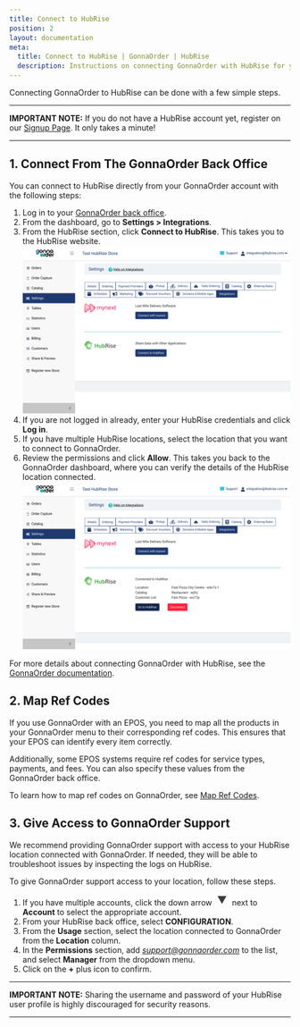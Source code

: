 ```yaml
---
title: Connect to HubRise
position: 2
layout: documentation
meta:
  title: Connect to HubRise | GonnaOrder | HubRise
  description: Instructions on connecting GonnaOrder with HubRise for your EPOS to work with other apps as a cohesive whole. Connect apps and synchronise your data.
---
```


Connecting GonnaOrder to HubRise can be done with a few simple steps.

---

**IMPORTANT NOTE:** If you do not have a HubRise account yet, register on our [Signup Page](https://manager.hubrise.com/signup). It only takes a minute!

---

## 1. Connect From The GonnaOrder Back Office

You can connect to HubRise directly from your GonnaOrder account with the following steps:

1. Log in to your [GonnaOrder back office](https://admin.gonnaorder.com/).
1. From the dashboard, go to **Settings > Integrations**.
1. From the HubRise section, click **Connect to HubRise**. This takes you to the HubRise website.
   ![Connect your HubRise location from the GonnaOrder back office](../images/001-en-gonnaorder-connect.png)
1. If you are not logged in already, enter your HubRise credentials and click **Log in**.
1. If you have multiple HubRise locations, select the location that you want to connect to GonnaOrder.
1. Review the permissions and click **Allow**. This takes you back to the GonnaOrder dashboard, where you can verify the details of the HubRise location connected.
   ![Review the details of your HubRise connection with GonnaOrder](../images/002-en-gonnaorder-hubrise-details.png)

For more details about connecting GonnaOrder with HubRise, see the [GonnaOrder documentation](https://www.gonnaorder.com/help/store-settings/integrations/hubrise-integration/#connect-to-hubrise).

## 2. Map Ref Codes

If you use GonnaOrder with an EPOS, you need to map all the products in your GonnaOrder menu to their corresponding ref codes. This ensures that your EPOS can identify every item correctly.

Additionally, some EPOS systems require ref codes for service types, payments, and fees. You can also specify these values from the GonnaOrder back office.

To learn how to map ref codes on GonnaOrder, see [Map Ref Codes](/apps/gonnaorder/map-ref-codes).

## 3. Give Access to GonnaOrder Support

We recommend providing GonnaOrder support with access to your HubRise location connected with GonnaOrder.
If needed, they will be able to troubleshoot issues by inspecting the logs on HubRise.

To give GonnaOrder support access to your location, follow these steps.

1. If you have multiple accounts, click the down arrow <InlineImage width="28" height="21">![Down arrow icon](../images/arrow-icon.jpg)</InlineImage> next to **Account** to select the appropriate account.
1. From your HubRise back office, select **CONFIGURATION**.
1. From the **Usage** section, select the location connected to GonnaOrder from the **Location** column.
1. In the **Permissions** section, add *support@gonnaorder.com* to the list, and select **Manager** from the dropdown menu.
1. Click on the **+** plus icon to confirm.

---

**IMPORTANT NOTE:** Sharing the username and password of your HubRise user profile is highly discouraged for security reasons.

---
